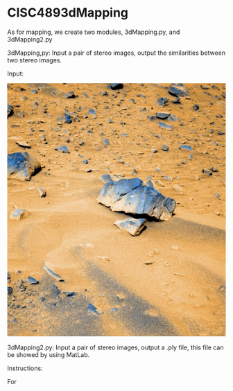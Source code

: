 # CISC4893dMapping

As for mapping, we create two modules, 3dMapping.py, and 3dMapping2.py


3dMapping,py:
  Input a pair of stereo images, output the similarities between two stereo images.

  Input: 
  
  ![alt text](https://github.com/PercyPanJX/CISC4893dMapping/blob/master/4l.png)
  
3dMapping2.py:
  Input a pair of stereo images, output a .ply file, this file can be showed by using MatLab.




Instructions:

For 
